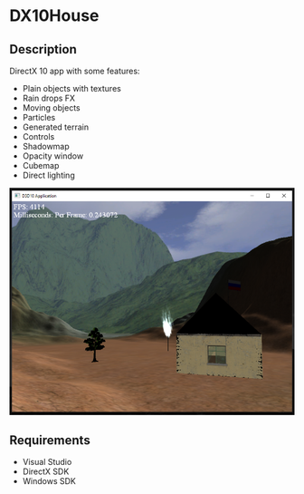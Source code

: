# DX10House

## Description

DirectX 10 app with some features:
- Plain objects with textures
- Rain drops FX
- Moving objects
- Particles
- Generated terrain
- Controls
- Shadowmap
- Opacity window
- Cubemap
- Direct lighting

![Screenshot](/Screenshot.PNG?raw=true)

## Requirements

- Visual Studio
- DirectX SDK
- Windows SDK

